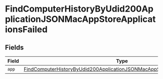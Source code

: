# FindComputerHistoryByUdid200ApplicationJSONMacAppStoreApplicationsFailed


## Fields

| Field                                                                                                                                                                                 | Type                                                                                                                                                                                  | Required                                                                                                                                                                              | Description                                                                                                                                                                           |
| ------------------------------------------------------------------------------------------------------------------------------------------------------------------------------------- | ------------------------------------------------------------------------------------------------------------------------------------------------------------------------------------- | ------------------------------------------------------------------------------------------------------------------------------------------------------------------------------------- | ------------------------------------------------------------------------------------------------------------------------------------------------------------------------------------- |
| `app`                                                                                                                                                                                 | [FindComputerHistoryByUdid200ApplicationJSONMacAppStoreApplicationsFailedApp](../../models/operations/findcomputerhistorybyudid200applicationjsonmacappstoreapplicationsfailedapp.md) | :heavy_minus_sign:                                                                                                                                                                    | N/A                                                                                                                                                                                   |